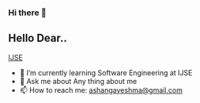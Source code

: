 ### Hi there 👋

## Hello Dear..

[IJSE](https://www.ijse.lk/)

- 🌱 I’m currently learning Software Engineering at IJSE
- 💬 Ask me about Any thing about me
- 📫 How to reach me: ashangayeshma@gmail.com

<!--
**GayeshmaWijerathna/GayeshmaWijerathna** is a ✨ _special_ ✨ repository because its `README.md` (this file) appears on your GitHub profile.

Here are some ideas to get you started:


- 🔭 I’m currently working on ...
- 🌱 I’m currently learning ...
- 👯 I’m looking to collaborate on ...
- 🤔 I’m looking for help with ...
- 💬 Ask me about ...
- 📫 How to reach me: ...
- 😄 Pronouns: ...
- ⚡ Fun fact: ...
-->
